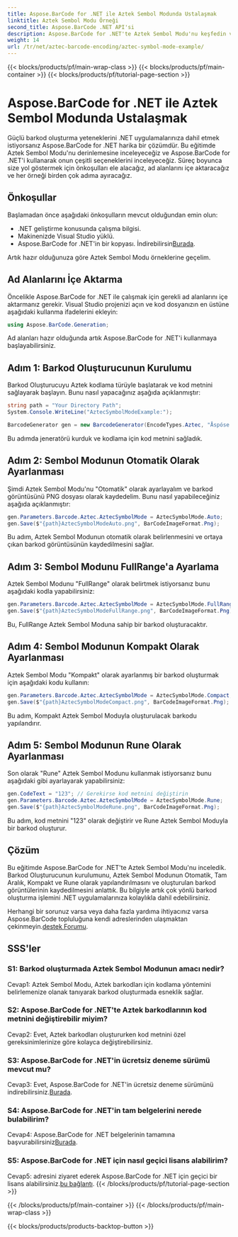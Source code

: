 ```yaml
---
title: Aspose.BarCode for .NET ile Aztek Sembol Modunda Ustalaşmak
linktitle: Aztek Sembol Modu Örneği
second_title: Aspose.BarCode .NET API'si
description: Aspose.BarCode for .NET'te Aztek Sembol Modu'nu keşfedin ve çok yönlü barkodları kolaylıkla nasıl oluşturacağınızı öğrenin. Bu kapsamlı eğitimde Auto, FullRange, Compact ve Rune modlarını uygulamalı olarak öğrenin.
weight: 14
url: /tr/net/aztec-barcode-encoding/aztec-symbol-mode-example/
---
```


{{< blocks/products/pf/main-wrap-class >}}
{{< blocks/products/pf/main-container >}}
{{< blocks/products/pf/tutorial-page-section >}}

# Aspose.BarCode for .NET ile Aztek Sembol Modunda Ustalaşmak

Güçlü barkod oluşturma yeteneklerini .NET uygulamalarınıza dahil etmek istiyorsanız Aspose.BarCode for .NET harika bir çözümdür. Bu eğitimde Aztek Sembol Modu'nu derinlemesine inceleyeceğiz ve Aspose.BarCode for .NET'i kullanarak onun çeşitli seçeneklerini inceleyeceğiz. Süreç boyunca size yol göstermek için önkoşulları ele alacağız, ad alanlarını içe aktaracağız ve her örneği birden çok adıma ayıracağız.

## Önkoşullar

Başlamadan önce aşağıdaki önkoşulların mevcut olduğundan emin olun:

- .NET geliştirme konusunda çalışma bilgisi.
- Makinenizde Visual Studio yüklü.
-  Aspose.BarCode for .NET'in bir kopyası. İndirebilirsin[Burada](https://releases.aspose.com/barcode/net/).

Artık hazır olduğunuza göre Aztek Sembol Modu örneklerine geçelim.

## Ad Alanlarını İçe Aktarma

Öncelikle Aspose.BarCode for .NET ile çalışmak için gerekli ad alanlarını içe aktarmanız gerekir. Visual Studio projenizi açın ve kod dosyanızın en üstüne aşağıdaki kullanma ifadelerini ekleyin:

```csharp
using Aspose.BarCode.Generation;
```

Ad alanları hazır olduğunda artık Aspose.BarCode for .NET'i kullanmaya başlayabilirsiniz.

## Adım 1: Barkod Oluşturucunun Kurulumu

Barkod Oluşturucuyu Aztek kodlama türüyle başlatarak ve kod metnini sağlayarak başlayın. Bunu nasıl yapacağınız aşağıda açıklanmıştır:

```csharp
string path = "Your Directory Path";
System.Console.WriteLine("AztecSymbolModeExample:");

BarcodeGenerator gen = new BarcodeGenerator(EncodeTypes.Aztec, "Åspóse.Barcóde©");
```

Bu adımda jeneratörü kurduk ve kodlama için kod metnini sağladık.

## Adım 2: Sembol Modunun Otomatik Olarak Ayarlanması

Şimdi Aztek Sembol Modu'nu "Otomatik" olarak ayarlayalım ve barkod görüntüsünü PNG dosyası olarak kaydedelim. Bunu nasıl yapabileceğiniz aşağıda açıklanmıştır:

```csharp
gen.Parameters.Barcode.Aztec.AztecSymbolMode = AztecSymbolMode.Auto;
gen.Save($"{path}AztecSymbolModeAuto.png", BarCodeImageFormat.Png);
```

Bu adım, Aztek Sembol Modunun otomatik olarak belirlenmesini ve ortaya çıkan barkod görüntüsünün kaydedilmesini sağlar.

## Adım 3: Sembol Modunu FullRange'a Ayarlama

Aztek Sembol Modunu "FullRange" olarak belirtmek istiyorsanız bunu aşağıdaki kodla yapabilirsiniz:

```csharp
gen.Parameters.Barcode.Aztec.AztecSymbolMode = AztecSymbolMode.FullRange;
gen.Save($"{path}AztecSymbolModeFullRange.png", BarCodeImageFormat.Png);
```

Bu, FullRange Aztek Sembol Moduna sahip bir barkod oluşturacaktır.

## Adım 4: Sembol Modunun Kompakt Olarak Ayarlanması

Aztek Sembol Modu "Kompakt" olarak ayarlanmış bir barkod oluşturmak için aşağıdaki kodu kullanın:

```csharp
gen.Parameters.Barcode.Aztec.AztecSymbolMode = AztecSymbolMode.Compact;
gen.Save($"{path}AztecSymbolModeCompact.png", BarCodeImageFormat.Png);
```

Bu adım, Kompakt Aztek Sembol Moduyla oluşturulacak barkodu yapılandırır.

## Adım 5: Sembol Modunun Rune Olarak Ayarlanması

Son olarak "Rune" Aztek Sembol Modunu kullanmak istiyorsanız bunu aşağıdaki gibi ayarlayarak yapabilirsiniz:

```csharp
gen.CodeText = "123"; // Gerekirse kod metnini değiştirin
gen.Parameters.Barcode.Aztec.AztecSymbolMode = AztecSymbolMode.Rune;
gen.Save($"{path}AztecSymbolModeRune.png", BarCodeImageFormat.Png);
```

Bu adım, kod metnini "123" olarak değiştirir ve Rune Aztek Sembol Moduyla bir barkod oluşturur.

## Çözüm

Bu eğitimde Aspose.BarCode for .NET'te Aztek Sembol Modu'nu inceledik. Barkod Oluşturucunun kurulumunu, Aztek Sembol Modunun Otomatik, Tam Aralık, Kompakt ve Rune olarak yapılandırılmasını ve oluşturulan barkod görüntülerinin kaydedilmesini anlattık. Bu bilgiyle artık çok yönlü barkod oluşturma işlemini .NET uygulamalarınıza kolaylıkla dahil edebilirsiniz.

 Herhangi bir sorunuz varsa veya daha fazla yardıma ihtiyacınız varsa Aspose.BarCode topluluğuna kendi adreslerinden ulaşmaktan çekinmeyin.[destek Forumu](https://forum.aspose.com/c/barcode/13).

## SSS'ler

### S1: Barkod oluşturmada Aztek Sembol Modunun amacı nedir?

Cevap1: Aztek Sembol Modu, Aztek barkodları için kodlama yöntemini belirlemenize olanak tanıyarak barkod oluşturmada esneklik sağlar.

### S2: Aspose.BarCode for .NET'te Aztek barkodlarının kod metnini değiştirebilir miyim?

Cevap2: Evet, Aztek barkodları oluştururken kod metnini özel gereksinimlerinize göre kolayca değiştirebilirsiniz.

### S3: Aspose.BarCode for .NET'in ücretsiz deneme sürümü mevcut mu?

Cevap3: Evet, Aspose.BarCode for .NET'in ücretsiz deneme sürümünü indirebilirsiniz.[Burada](https://releases.aspose.com/).

### S4: Aspose.BarCode for .NET'in tam belgelerini nerede bulabilirim?

 Cevap4: Aspose.BarCode for .NET belgelerinin tamamına başvurabilirsiniz[Burada](https://reference.aspose.com/barcode/net/).

### S5: Aspose.BarCode for .NET için nasıl geçici lisans alabilirim?

 Cevap5: adresini ziyaret ederek Aspose.BarCode for .NET için geçici bir lisans alabilirsiniz.[bu bağlantı](https://purchase.aspose.com/temporary-license/).
{{< /blocks/products/pf/tutorial-page-section >}}

{{< /blocks/products/pf/main-container >}}
{{< /blocks/products/pf/main-wrap-class >}}

{{< blocks/products/products-backtop-button >}}
